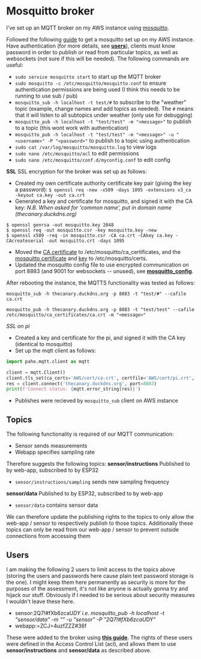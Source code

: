Mosquitto broker
================
I've set up an MQTT broker on my AWS instance using [mosquitto](http://mosquitto.org/download/).

Followed the following [guide](https://obrienlabs.net/how-to-setup-your-own-mqtt-broker/) to get a mosquitto set up on my AWS instance. Have authentication (for more details, see [**users**](#users)), clients must know password in order to publish or read from particular topics, as well as websockets (not sure if this will be needed). The following commands are useful:
- `sudo service mosquitto start` to start up the MQTT broker
- `sudo mosquitto -c /etc/mosquitto/mosquitto.conf` to ensure authentication permissions are being used (I think this needs to be running to use sub / pub)
- `mosquitto_sub -h localhost -t test/#` to subscribe to the "weather" topic (example, change names and add topics as needed). The `#` means that it will listen to all subtopics under weather (only use for debugging)
- `mosquitto_pub -h localhost -t "test/test" -m "<message>"` to publish to a topic (this wont work with authentication)
- `mosquitto_pub -h localhost -t "test/test" -m "<message>" -u "<username>" -P "<password>"` to publish to a topic using authentication
- `sudo cat /var/log/mosquitto/mosquitto.log` to view logs
- `sudo nano /etc/mosquitto/acl` to edit permissions
- `sudo nano /etc/mosquitto/conf.d/myconfig.conf` to edit config

**SSL**
SSL encryption for the broker was set up as follows:
- Created my own certificate authority certificate key pair (giving the key a password): 
    `$ openssl req -new -x509 -days 1095 -extensions v3_ca -keyout ca.key -out ca.crt`
- Generated a key and certificate for mosquitto, and signed it with the CA key:
  *N.B. When asked for 'common name', put in domain name (thecanary.duckdns.org)*
```
$ openssl genrsa -out mosquitto.key 2048
$ openssl req -out mosquitto.csr -key mosquitto.key -new
$ openssl x509 -req -in mosquitto.csr -CA ca.crt -CAkey ca.key -CAcreateserial -out mosquitto.crt -days 1095
```
- Moved the [CA certificate](cert/ca.crt) to /etc/mosquitto/ca_certificates, and the [mosquitto certificate](cert/mosquitto.crt) and [key](cert/mosquitto.key) to /etc/mosquitto/certs.
- Updated the mosquitto config file to use encrypted communication on port 8883 (and 9001 for websockets -- unused), see [**mosquitto_config**](mosquitto_config).


After rebooting the instance, the MQTTS functionality was tested as follows:
```
mosquitto_sub -h thecanary.duckdns.org -p 8883 -t "test/#" --cafile ca.crt
     
mosquitto_pub -h thecanary.duckdns.org -p 8883 -t "test/test" --cafile /etc/mosquitto/ca_certificates/ca.crt -m "<message>"
```

*SSL on pi*
- Created a key and certificate for the pi, and signed it with the CA key (identical to mosquitto)
- Set up the mqtt client as follows:
```Python
import paho.mqtt.client as mqtt

client = mqtt.Client()
client.tls_set(ca_certs='AWS/cert/ca.crt', certfile='AWS/cert/pi.crt', keyfile='AWS/cert/pi.key')
res = client.connect('thecanary.duckdns.org', port=8883)
print(f'Connect status: {mqtt.error_string(res)}')
```
- Publishes were recieved by `mosquitto_sub` client on AWS instance


Topics
-------
The following functionality is required of our MQTT communication:
- Sensor sends measurements
- Webapp specifies sampling rate

Therefore suggests the following topics:
**sensor/instructions**
Published to by web-app, subscribed to by ESP32
- `sensor/instructions/sampling` sends new sampling frequency

**sensor/data**
Published to by ESP32, subscribed to by web-app
- `sensor/data` contains sensor data

We can therefore update the publishing rights to the topics to only allow the web-app / sensor to respectively publish to those topics. Additionally these topics can only be read from our web-app / sensor to prevent outside connections from accessing them

<a name="users"></a>Users
-------------------------
I am making the following 2 users to limit access to the topics above (storing the users and passwords here cause plain text password storage is the one). I might keep them here permanently as security is more for the purposes of the assessment, it's not like anyone is actually gonna try and hijack our stuff. Obviously if I needed to be serious about security measures I wouldn't leave these here.
- sensor:2Q7!#fXb6zcaU*DY
i.e. mosquitto_pub -h localhost -t "sensor/data" -m "<message>" -u "sensor" -P "2Q7!#fXb6zcaU*DY"
- webapp:=ZCJ=4uzfZZZ#36f

These were added to the broker using [**this guide**](http://www.steves-internet-guide.com/mqtt-username-password-example/). The rights of these users were defined in the Access Control List (acl), and allows them to use **sensor/instructions** and **sensor/data** as described above.
